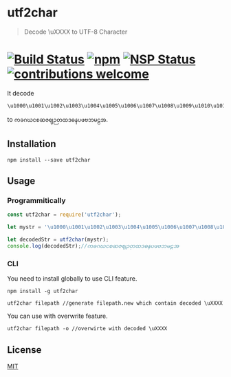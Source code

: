 # utf2char
> Decode \uXXXX to UTF-8 Character

[![Build Status][build-status]][build-url]
[![npm][npm-download]][npm-dl-url]
[![NSP Status][nsp-image]][nsp-url]
[![contributions welcome][contri-img]][contri-url]
===

It decode
```
\u1000\u1001\u1002\u1003\u1004\u1005\u1006\u1007\u1008\u1009\u1010\u1011\u1012\u1013\u1014\u1015\u1016\u1017\u1018\u1019\u1020\u1021
```
to `ကခဂဃငစဆဇဈဉတထဒဓနပဖဗဘမဠအ`.

## Installation
```
npm install --save utf2char
```

## Usage
### Programmitically
```javascript
const utf2char = require('utf2char');

let mystr = '\u1000\u1001\u1002\u1003\u1004\u1005\u1006\u1007\u1008\u1009\u1010\u1011\u1012\u1013\u1014\u1015\u1016\u1017\u1018\u1019\u1020\u1021';

let decodedStr = utf2char(mystr);
console.log(decodedStr);//ကခဂဃငစဆဇဈဉတထဒဓနပဖဗဘမဠအ
```

### CLI
You need to install globally to use CLI feature.
```
npm install -g utf2char
```

```
utf2char filepath //generate filepath.new which contain decoded \uXXXX
```

You can use with overwrite feature.
```
utf2char filepath -o //overwirte with decoded \uXXXX
```

## License
[MIT](./LICENSE)

[build-status]: https://travis-ci.org/AungMyoKyaw/utf2char.svg?branch=master
[build-url]: https://travis-ci.org/AungMyoKyaw/utf2char
[npm-download]: https://img.shields.io/npm/dt/utf2char.svg
[npm-dl-url]: https://www.npmjs.com/package/utf2char
[nsp-image]: https://nodesecurity.io/orgs/aung-myo-kyaw/projects/4887eed3-97d1-45ef-bef8-ccbe3417be1f/badge
[nsp-url]: https://nodesecurity.io/orgs/aung-myo-kyaw/projects/4887eed3-97d1-45ef-bef8-ccbe3417be1f
[contri-img]: https://img.shields.io/badge/contributions-welcome-brightgreen.svg
[contri-url]: https://github.com/AungMyoKyaw/utf2char/issues
